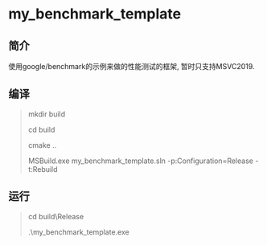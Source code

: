 # my_benchmark_template
## 简介
使用google/benchmark的示例来做的性能测试的框架, 暂时只支持MSVC2019.

## 编译
> mkdir build
>
> cd build
>
> cmake ..
>
> MSBuild.exe my_benchmark_template.sln -p:Configuration=Release  -t:Rebuild

## 运行
> cd build\Release
>
> .\my_benchmark_template.exe